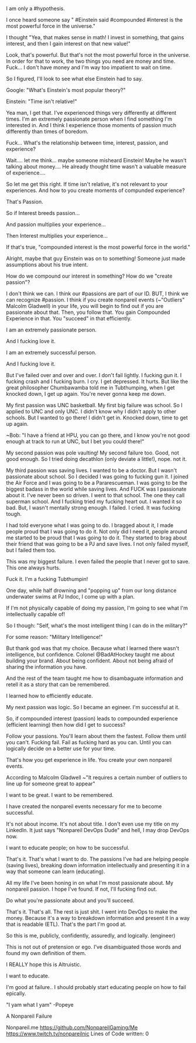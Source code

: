 I am only a #hypothesis.

I once heard someone say " #Einstein said #compounded #interest is the most powerful force in the universe."

I thought "Yea, that makes sense in math! I invest in something, that gains interest, and then I gain interest on that new value!"

Look, that's powerful. But that's not the most powerful force in the universe. In order for that to work, the two things you need are money and time. Fuck... I don't have money and I'm way too impatient to wait on time.

So I figured, I'll look to see what else Einstein had to say.

Google: "What's Einstein's most popular theory?"

Einstein: "Time isn't relative!"

Yea man, I get that. I've experienced things very differently at different times. I'm an extremely passionate person when I find something I'm interested in. And I think I experience those moments of passion much differently than times of boredom.

Fuck... What's the relationship between time, interest, passion, and experience?

Wait.... let me think... maybe someone misheard Einstein! Maybe he wasn't talking about money.... He already thought time wasn't a valuable measure of experience....

So let me get this right. If time isn't relative, it's not relevant to your experiences. And how to you create moments of compunded experience?

That's Passion.

So if Interest breeds passion...

And passion multiplies your experience...

Then Interest multiplies your experience...

If that's true, "compounded interest is the most powerful force in the world."

Alright, maybe that guy Einstein was on to something! Someone just made assumptions about his true intent.

How do we compound our interest in something? How do we "create passion"?

I don't think we can. I think our #passions are part of our ID. BUT, I think we can recognize #passion. I think if you create nonpareil events (~"Outliers" Malcolm Gladwell) in your life, you will begin to find out if you are passionate about that. Then, you follow that. You gain Compounded Experience in that. You "succeed" in that efficiently.

I am an extremely passionate person.

And I fucking love it.

I am an extremely successful person.

And I fucking love it.

But I've failed over and over and over. I don't fail lightly. I fucking gun it. I fucking crash and I fucking burn. I cry. I get depressed. It hurts. But like the great philosopher Chumbawamba told me in Tubthumping, when I get knocked down, I get up again. You're never gonna keep me down.

My first passion was UNC basketball. My first big failure was school. So I applied to UNC and only UNC. I didn't know why I didn't apply to other schools. But I wanted to go there! I didn't get in. Knocked down, time to get up again.

~Bob: "I have a friend at HPU, you can go there, and I know you're not good enough at track to run at UNC, but I bet you could there!"

My second passion was pole vaulting! My second failure too. Good, not good enough. So I tried doing decathlon (only deviate a little!), nope. not it.

My third passion was saving lives. I wanted to be a doctor. But I wasn't passionate about school. So I decided I was going to fucking gun it. I joined the Air Force and I was going to be a Pararescueman. I was going to be the biggest badass in the world while saving lives. And FUCK was I passionate about it. I've never been so driven. I went to that school. The one they call superman school. And I fucking tried my fucking heart out. I wanted it so bad. But, I wasn't mentally strong enough. I failed. I cried. It was fucking tough.

I had told everyone what I was going to do. I bragged about it, I made people proud that I was going to do it. Not only did I need it, people around me started to be proud that I was going to do it. They started to brag about their friend that was going to be a PJ and save lives. I not only failed myself, but I failed them too.

This was my biggest failure. I even failed the people that I never got to save. This one always hurts.

Fuck it. I'm a fucking Tubthumpin!

One day, while half drowning and "popping up" from our long distance underwater swims at PJ Indoc, I come up with a plan.

If I'm not physically capable of doing my passion, I'm going to see what I'm intellectually capable of!

So I though: "Self, what's the most intelligent thing I can do in the military?"

For some reason: "Military Intelligence!"

But thank god was that my choice. Because what I learned there wasn't intelligence, but confidence. Colonel @BadAtHockey taught me about building your brand. About being confident. About not being afraid of sharing the information you have.

And the rest of the team taught me how to disambaguate information and retell it as a story that can be remembered.

I learned how to efficiently educate.

My next passion was logic. So I became an egineer. I'm successful at it.

So, if compounded interest (passion) leads to compounded experience (efficient learning) then how did I get to success?

Follow your passions. You'll learn about them the fastest. Follow them until you can't. Fucking fail. Fail as fucking hard as you can. Until you can logically decide on a better use for your time.

That's how you get experience in life. You create your own nonpareil events.

According to Malcolm Gladwell ~"It requires a certain number of outliers to line up for someone great to appear"

I want to be great. I want to be remembered.

I have created the nonpareil events necessary for me to become successful.

It's not about income. It's not about title. I don't even use my title on my LinkedIn. It just says "Nonpareil DevOps Dude" and hell, I may drop DevOps now.

I want to educate people; on how to be successful.

That's it. That's what I want to do. The passions I've had are helping people (saving lives), breaking down information intellectually and presenting it in a way that someone can learn (educating).

All my life I've been honing in on what I'm most passionate about. My nonpareil passion. I hope I've found. If not, I'll fucking find out.

Do what you're passionate about and you'll succeed.

That's it. That's all. The rest is just shit. I went into DevOps to make the money. Because it's a way to breakdown information and present it in a way that is readable (ETL). That's the part I'm good at. 

So this is me, publicly, confidently, assuredly, and logically. (engineer)

This is not out of pretension or ego. I've disambiguated those words and found my own definition of them.

I REALLY hope this is Altruistic.

I want to educate.

I'm good at failure.. I should probably start educating people on how to fail epically.

"I yam what I yam" -Popeye

A Nonpareil Failure

Nonpareil.me
https://github.com/NonpareilGaming/Me
https://www.twitch.tv/nonpareilnic
Lines of Code written: 0

